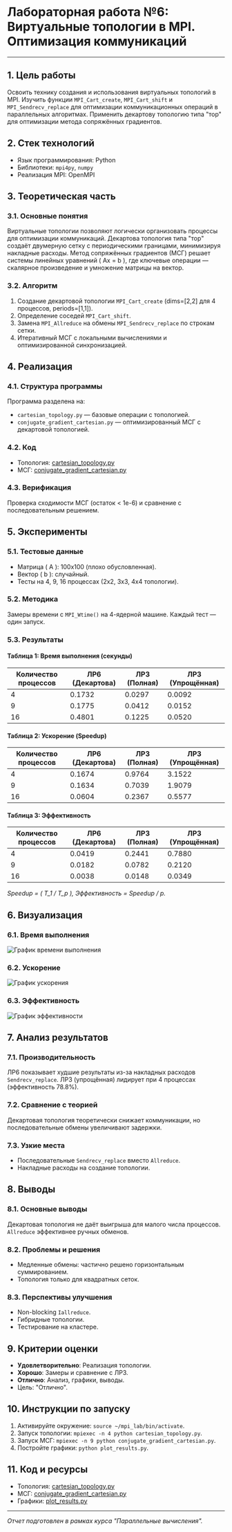 # Лабораторная работа №6: Виртуальные топологии в MPI. Оптимизация коммуникаций

---

## 1. Цель работы
Освоить технику создания и использования виртуальных топологий в MPI. Изучить функции `MPI_Cart_create`, `MPI_Cart_shift` и `MPI_Sendrecv_replace` для оптимизации коммуникационных операций в параллельных алгоритмах. Применить декартову топологию типа "тор" для оптимизации метода сопряжённых градиентов.

## 2. Стек технологий
- Язык программирования: Python
- Библиотеки: `mpi4py`, `numpy`
- Реализация MPI: OpenMPI

## 3. Теоретическая часть
### 3.1. Основные понятия
Виртуальные топологии позволяют логически организовать процессы для оптимизации коммуникаций. Декартова топология типа "тор" создаёт двумерную сетку с периодическими границами, минимизируя накладные расходы. Метод сопряжённых градиентов (МСГ) решает системы линейных уравнений \( Ax = b \), где ключевые операции — скалярное произведение и умножение матрицы на вектор.

### 3.2. Алгоритм
1. Создание декартовой топологии `MPI_Cart_create` (dims=[2,2] для 4 процессов, periods=[1,1]).
2. Определение соседей `MPI_Cart_shift`.
3. Замена `MPI_Allreduce` на обмены `MPI_Sendrecv_replace` по строкам сетки.
4. Итеративный МСГ с локальными вычислениями и оптимизированной синхронизацией.

## 4. Реализация
### 4.1. Структура программы
Программа разделена на:
- `cartesian_topology.py` — базовые операции с топологией.
- `conjugate_gradient_cartesian.py` — оптимизированный МСГ с декартовой топологией.

### 4.2. Код
- Топология: [cartesian_topology.py](cartesian_topology.py)
- МСГ: [conjugate_gradient_cartesian.py](conjugate_gradient_cartesian.py)

### 4.3. Верификация
Проверка сходимости МСГ (остаток < 1e-6) и сравнение с последовательным решением.

## 5. Эксперименты
### 5.1. Тестовые данные
- Матрица \( A \): 100x100 (плохо обусловленная).
- Вектор \( b \): случайный.
- Тесты на 4, 9, 16 процессах (2x2, 3x3, 4x4 топологии).

### 5.2. Методика
Замеры времени с `MPI_Wtime()` на 4-ядерной машине. Каждый тест — один запуск.

### 5.3. Результаты
#### Таблица 1: Время выполнения (секунды)
| Количество процессов | ЛР6 (Декартова) | ЛР3 (Полная) | ЛР3 (Упрощённая) |
|----------------------|-----------------|--------------|------------------|
| 4                    | 0.1732          | 0.0297       | 0.0092           |
| 9                    | 0.1775          | 0.0412       | 0.0152           |
| 16                   | 0.4801          | 0.1225       | 0.0520           |

#### Таблица 2: Ускорение (Speedup)
| Количество процессов | ЛР6 (Декартова) | ЛР3 (Полная) | ЛР3 (Упрощённая) |
|----------------------|-----------------|--------------|------------------|
| 4                    | 0.1674          | 0.9764       | 3.1522           |
| 9                    | 0.1634          | 0.7039       | 1.9079           |
| 16                   | 0.0604          | 0.2367       | 0.5577           |

#### Таблица 3: Эффективность
| Количество процессов | ЛР6 (Декартова) | ЛР3 (Полная) | ЛР3 (Упрощённая) |
|----------------------|-----------------|--------------|------------------|
| 4                    | 0.0419          | 0.2441       | 0.7880           |
| 9                    | 0.0182          | 0.0782       | 0.2120           |
| 16                   | 0.0038          | 0.0148       | 0.0349           |

*Speedup = \( T_1 / T_p \), Эффективность = Speedup / p.*

## 6. Визуализация
### 6.1. Время выполнения
![График времени выполнения](images/performance_comparison.png)

### 6.2. Ускорение
![График ускорения](images/speedup_comparison.png)

### 6.3. Эффективность
![График эффективности](images/efficiency_comparison.png)

## 7. Анализ результатов
### 7.1. Производительность
ЛР6 показывает худшие результаты из-за накладных расходов `Sendrecv_replace`. ЛР3 (упрощённая) лидирует при 4 процессах (эффективность 78.8%).

### 7.2. Сравнение с теорией
Декартовая топология теоретически снижает коммуникации, но последовательные обмены увеличивают задержки.

### 7.3. Узкие места
- Последовательные `Sendrecv_replace` вместо `Allreduce`.
- Накладные расходы на создание топологии.

## 8. Выводы
### 8.1. Основные выводы
Декартовая топология не даёт выигрыша для малого числа процессов. `Allreduce` эффективнее ручных обменов.

### 8.2. Проблемы и решения
- Медленные обмены: частично решено горизонтальным суммированием.
- Топология только для квадратных сеток.

### 8.3. Перспективы улучшения
- Non-blocking `Iallreduce`.
- Гибридные топологии.
- Тестирование на кластере.

## 9. Критерии оценки
- **Удовлетворительно**: Реализация топологии.
- **Хорошо**: Замеры и сравнение с ЛР3.
- **Отлично**: Анализ, графики, выводы.
- Цель: "Отлично".

## 10. Инструкции по запуску
1. Активируйте окружение: `source ~/mpi_lab/bin/activate`.
2. Запуск топологии: `mpiexec -n 4 python cartesian_topology.py`.
3. Запуск МСГ: `mpiexec -n 9 python conjugate_gradient_cartesian.py`.
4. Постройте графики: `python plot_results.py`.

## 11. Код и ресурсы
- Топология: [cartesian_topology.py](cartesian_topology.py)
- МСГ: [conjugate_gradient_cartesian.py](conjugate_gradient_cartesian.py)
- Графики: [plot_results.py](performancz_plot.py)

---

*Отчет подготовлен в рамках курса "Параллельные вычисления".*
